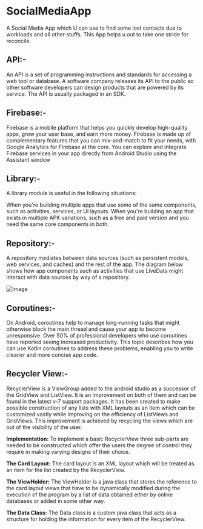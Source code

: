 <h1> SocialMediaApp </h1>
A Social Media App which U can use to find some lost contacts due to workloads and all other stuffs. This App helps u out to take one stride for reconcile.

<h2> API:-</h2> An API is a set of programming instructions and standards for accessing a web tool or database. A software company releases its API to the public so other software developers can design products that are powered by its service. The API is usually packaged in an SDK.

<h2>Firebase:-</h2> Firebase is a mobile platform that helps you quickly develop high-quality apps, grow your user base, and earn more money. Firebase is made up of complementary features that you can mix-and-match to fit your needs, with Google Analytics for Firebase at the core. You can explore and integrate Firebase services in your app directly from Android Studio using the Assistant window

<h2>Library:-</h2> A library module is useful in the following situations:

When you're building multiple apps that use some of the same components, such as activities, services, or UI layouts.
When you're building an app that exists in multiple APK variations, such as a free and paid version and you need the same core components in both.

<h2>Repository:-</h2> A repository mediates between data sources (such as persistent models, web services, and caches) and the rest of the app. The diagram below shows how app components such as activities that use LiveData might interact with data sources by way of a repository.

![image](https://user-images.githubusercontent.com/71092350/113592255-8ce16b00-9652-11eb-87cc-a57ea368e261.png)


<h2>Coroutines:-</h2> On Android, coroutines help to manage long-running tasks that might otherwise block the main thread and cause your app to become unresponsive. Over 50% of professional developers who use coroutines have reported seeing increased productivity. This topic describes how you can use Kotlin coroutines to address these problems, enabling you to write cleaner and more concise app code.

<h2>Recycler View:-</h2> RecyclerView is a ViewGroup added to the android studio as a successor of the GridView and ListView. It is an improvement on both of them and can be found in the latest v-7 support packages. It has been created to make possible construction of any lists with XML layouts as an item which can be customized vastly while improving on the efficiency of ListViews and GridViews. This improvement is achieved by recycling the views which are out of the visibility of the user.

**Implementation:** To implement a basic RecyclerView three sub-parts are needed to be constructed which offer the users the degree of control they require in making varying designs of their choice.

**The Card Layout:** The card layout is an XML layout which will be treated as an item for the list created by the RecyclerView.

**The ViewHolder:** The ViewHolder is a java class that stores the reference to the card layout views that have to be dynamically modified during the execution of the program by a list of data obtained either by online databases or added in some other way.

**The Data Class:** The Data class is a custom java class that acts as a structure for holding the information for every item of the RecyclerView.




